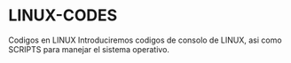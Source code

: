 # LINUX-CODES
Codigos en LINUX
Introduciremos codigos de consolo de LINUX, asi como SCRIPTS para manejar el sistema operativo.
